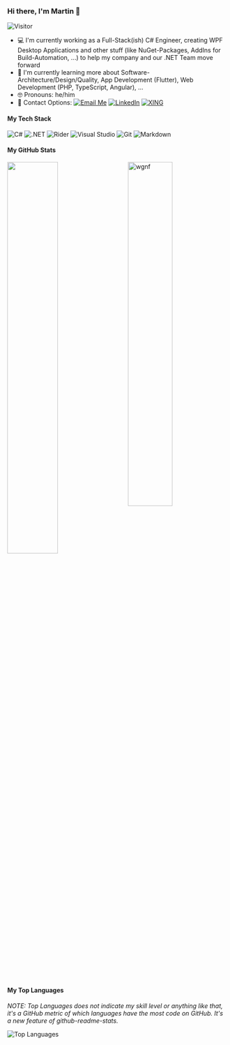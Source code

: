 ### Hi there, I'm Martin 👋

![Visitor](https://visitor-badge.laobi.icu/badge?page_id=wgnf.repoName)

- 💻 I'm currently working as a Full-Stack(ish) C# Engineer, creating WPF Desktop Applications and other stuff (like NuGet-Packages, AddIns for Build-Automation, ...) to help my company and our .NET Team move forward
- 🤔 I'm currently learning more about Software-Architecture/Design/Quality, App Development (Flutter), Web Development (PHP, TypeScript, Angular), ...
- 🤓 Pronouns: he/him
- 📮 Contact Options: <a href="mailto:martin@wgnf.de">![Email Me](https://img.shields.io/badge/Mail-D14836?style=flat&logo=Mail.Ru&logoColor=white)</a> <a href="https://www.linkedin.com/in/martin-wagenf%C3%BChr-4485351b2/">![LinkedIn](https://img.shields.io/badge/LinkedIn-0077B5?style=flat&logo=linkedin&logoColor=white)</a> <a href="https://www.xing.com/profile/Martin_Wagenfuehr/cv">![XING](https://img.shields.io/badge/XING-00b599?style=flat&logo=xing&logoColor=white)</a>

#### My Tech Stack

<p>
  <img alt="C#" src="https://img.shields.io/badge/C%23-239120.svg?style=flat&logo=c-sharp&logoColor=white" />
  <img alt=".NET" src="https://img.shields.io/badge/.NET-512BD4.svg?style=flat&logo=.net&logoColor=white" />
  <img alt="Rider" src="https://img.shields.io/badge/Rider-000000.svg?style=flat&logo=rider&logoColor=white" />
  <img alt="Visual Studio" src="https://img.shields.io/badge/Visual%20Studio-5C2D91.svg?style=flat&logo=visual%20studio&logoColor=white" />
  <img alt="Git" src="https://img.shields.io/badge/Git-F05032?style=flat&logo=git&logoColor=white" />
  <img alt="Markdown" src="https://img.shields.io/badge/Markdown-000000.svg?style=flat&logo=markdown&logoColor=white" />
</p>

#### My GitHub Stats

<img src="https://github-readme-stats.vercel.app/api?username=wgnf&show_icons=true&theme=gotham" alt="wgnf" width="45%" align="right"/>
<img src="https://github-readme-streak-stats.herokuapp.com/?user=wgnf&theme=dark" width="48%" >

#### My Top Languages

_NOTE: Top Languages does not indicate my skill level or anything like that, it's a GitHub metric of which languages have the most code on GitHub. It's a new feature of github-readme-stats._
  
![Top Languages](https://github-readme-stats.vercel.app/api/top-langs/?username=wgnf&layout=compact)
